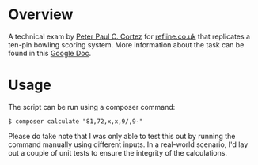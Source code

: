# Overview
A technical exam by [Peter Paul C. Cortez](mailto:peter.cortez@cloudemployee.co.uk) for [refiine.co.uk](https://refiine.co.uk/) that replicates a ten-pin bowling scoring system. More information about the task can be found in this [Google Doc](https://docs.google.com/document/d/1mVODh4a1wm861LQ02JOe24_06We2-ll9MQvGRF7lTTg/edit).

# Usage
The script can be run using a composer command:
```shell
$ composer calculate "81,72,x,x,9/,9-"
```
Please do take note that I was only able to test this out by running the command manually using different inputs. In a real-world scenario, I'd lay out a couple of unit tests to ensure the integrity of the calculations.
